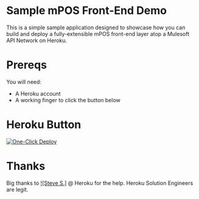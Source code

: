 # Sample mPOS Front-End Demo

This is a simple sample application designed to showcase how you can build and deploy a fully-extensible mPOS front-end layer atop a Mulesoft API Network on Heroku.

# Prereqs

You will need:

* A Heroku account
* A working finger to click the button below

# Heroku Button

[![One-Click Deploy](https://www.herokucdn.com/deploy/button.svg)](https://heroku.com/deploy)

# Thanks

Big thanks to [![Steve S.]](https://github.com/SShaginyan) @ Heroku for the help. Heroku Solution Engineers are legit.